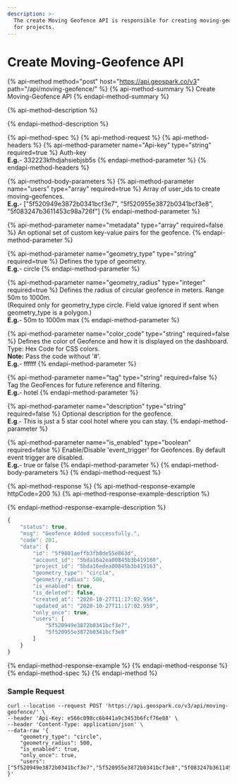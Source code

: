 ```yaml
---
description: >-
  The create Moving Geofence API is responsible for creating moving-geofences
  for projects.
---
```


# Create Moving-Geofence API

{% api-method method="post" host="https://api.geospark.co/v3" path="/api/moving-geofence/" %}
{% api-method-summary %}
Create Moving-Geofence API
{% endapi-method-summary %}

{% api-method-description %}

{% endapi-method-description %}

{% api-method-spec %}
{% api-method-request %}
{% api-method-headers %}
{% api-method-parameter name="Api-key" type="string" required=true %}
Auth-key  
**E.g.**- 332223kfhdjahsiebjsb5s
{% endapi-method-parameter %}
{% endapi-method-headers %}

{% api-method-body-parameters %}
{% api-method-parameter name="users" type="array" required=true %}
Array of user\_ids to create moving-geofences.  
**E.g.**- \["5f520949e3872b0341bcf3e7", "5f520955e3872b0341bcf3e8", "5f083247b3611453c98a726f"\]
{% endapi-method-parameter %}

{% api-method-parameter name="metadata" type="array" required=false %}
An optional set of custom key-value pairs for the geofence.
{% endapi-method-parameter %}

{% api-method-parameter name="geometry\_type" type="string" required=true %}
Defines the type of geometry.  
**E.g.**- circle
{% endapi-method-parameter %}

{% api-method-parameter name="geometry\_radius" type="integer" required=true %}
Defines the radius of circular geofence in meters. Range 50m to 1000m.  
\(Required only for geometry\_type circle. Field value ignored if sent when geometry\_type is a polygon.\)  
**E.g.**- 50m to 1000m max
{% endapi-method-parameter %}

{% api-method-parameter name="color\_code" type="string" required=false %}
Defines the color of Geofence and how it is displayed on the dashboard. Type: Hex Code for CSS colors.   
**Note:** Pass the code without '\#'.  
**E.g.**- ffffff
{% endapi-method-parameter %}

{% api-method-parameter name="tag" type="string" required=false %}
Tag the GeoFences for future reference and filtering.  
**E.g.**- hotel
{% endapi-method-parameter %}

{% api-method-parameter name="description" type="string" required=false %}
Optional description for the geofence.  
**E.g**.- This is just a 5 star cool hotel where you can stay.
{% endapi-method-parameter %}

{% api-method-parameter name="is\_enabled" type="boolean" required=false %}
Enable/Disable 'event\_trigger' for Geofences. By default event trigger are disabled.  
**E.g.**- true or false
{% endapi-method-parameter %}
{% endapi-method-body-parameters %}
{% endapi-method-request %}

{% api-method-response %}
{% api-method-response-example httpCode=200 %}
{% api-method-response-example-description %}

{% endapi-method-response-example-description %}

```javascript
{
    "status": true,
    "msg": "Geofence Added successfully.",
    "code": 201,
    "data": {
        "id": "5f9801aeffb3fb0de55e863d",
        "account_id": "5bda16a2ea00845b3b419160",
        "project_id": "5bda16edea00845b3b419163",
        "geometry_type": "circle",
        "geometry_radius": 500,
        "is_enabled": true,
        "is_deleted": false,
        "created_at": "2020-10-27T11:17:02.956",
        "updated_at": "2020-10-27T11:17:02.959",
        "only_once": true,
        "users": [
            "5f520949e3872b0341bcf3e7",
            "5f520955e3872b0341bcf3e8"
        ]
    }
}
```
{% endapi-method-response-example %}
{% endapi-method-response %}
{% endapi-method-spec %}
{% endapi-method %}

### Sample Request <a id="Sample-Request"></a>

```text
curl --location --request POST 'https://api.geospark.co/v3/api/moving-geofence/' \
--header 'Api-Key: e566c098cc6b441a9c3453b6fcf76e88' \
--header 'Content-Type: application/json' \
--data-raw '{
	"geometry_type": "circle",
	"geometry_radius": 500,
	"is_enabled": true,
	"only_once": true,
	"users": ["5f520949e3872b0341bcf3e7","5f520955e3872b0341bcf3e8","5f083247b3611453c98a726f"]
}'
```

